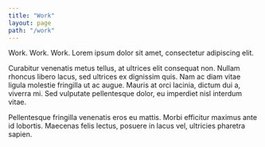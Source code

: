 ```yaml
---
title: "Work"
layout: page
path: "/work"
---
```


Work. Work. Work. Lorem ipsum dolor sit amet, consectetur adipiscing elit.

Curabitur venenatis metus tellus, at ultrices elit consequat non. Nullam rhoncus libero lacus, sed ultrices ex dignissim quis. Nam ac diam vitae ligula molestie fringilla ut ac augue. Mauris at orci lacinia, dictum dui a, viverra mi. Sed vulputate pellentesque dolor, eu imperdiet nisl interdum vitae.

Pellentesque fringilla venenatis eros eu mattis. Morbi efficitur maximus ante id lobortis. Maecenas felis lectus, posuere in lacus vel, ultricies pharetra sapien.